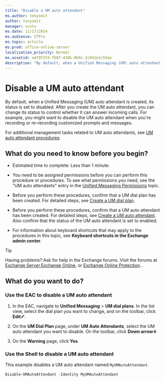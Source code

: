 ```yaml
---
title: "Disable a UM auto attendant"
ms.author: tonysmit
author: tonysmit
manager: scotv
ms.date: 11/17/2014
ms.audience: ITPro
ms.topic: article
ms.prod: office-online-server
localization_priority: Normal
ms.assetid: ad79f374-f68f-430b-8b9c-2c841e1c55ae
description: "By default, when a Unified Messaging (UM) auto attendant is created, its status is set to disabled. After you create the UM auto attendant, you can change its status to control whether it can answer incoming calls. For example, you might want to disable the UM auto attendant when you're recording or re-recording customized prompts and messages."
---
```


# Disable a UM auto attendant

By default, when a Unified Messaging (UM) auto attendant is created, its status is set to disabled. After you create the UM auto attendant, you can change its status to control whether it can answer incoming calls. For example, you might want to disable the UM auto attendant when you're recording or re-recording customized prompts and messages. 
  
For additional management tasks related to UM auto attendants, see [UM auto attendant procedures](um-auto-attendant-procedures.md).
  
## What do you need to know before you begin?

- Estimated time to complete: Less than 1 minute.
    
- You need to be assigned permissions before you can perform this procedure or procedures. To see what permissions you need, see the "UM auto attendants" entry in the [Unified Messaging Permissions](http://technet.microsoft.com/library/d326c3bc-8f33-434a-bf02-a83cc26a5498.aspx) topic. 
    
- Before you perform these procedures, confirm that a UM dial plan has been created. For detailed steps, see [Create a UM dial plan](../../voice-mail-unified-messaging/connect-voice-mail-system/create-um-dial-plan.md).
    
- Before you perform these procedures, confirm that a UM auto attendant has been created. For detailed steps, see [Create a UM auto attendant](create-a-um-auto-attendant.md). Also confirm that the status of the UM auto attendant is set to enabled.
    
- For information about keyboard shortcuts that may apply to the procedures in this topic, see **Keyboard shortcuts in the Exchange admin center**.
    
> [!TIP]
> Having problems? Ask for help in the Exchange forums. Visit the forums at [Exchange Server](https://go.microsoft.com/fwlink/p/?linkId=60612),[Exchange Online](https://go.microsoft.com/fwlink/p/?linkId=267542), or [Exchange Online Protection](https://go.microsoft.com/fwlink/p/?linkId=285351).. 
  
## What do you want to do?

### Use the EAC to disable a UM auto attendant

1. In the EAC, navigate to **Unified Messaging** \> **UM dial plans**. In the list view, select the dial plan you want to change, and on the toolbar, click **Edit**![Edit icon](../../media/ITPro_EAC_EditIcon.gif).
    
2. On the **UM Dial Plan** page, under **UM Auto Attendants**, select the UM auto attendant you want to disable. On the toolbar, click **Down arrow**![Down Arrow Icon](../../media/ITPro_EAC_DownArrowIcon.gif)
  
3. On the **Warning** page, click **Yes**. 
    
### Use the Shell to disable a UM auto attendant

This example disables a UM auto attendant named  `MyUMAutoAttendant`.
  
```
Disable-UMAutoAttendant -Identity MyUMAutoAttendant
```


